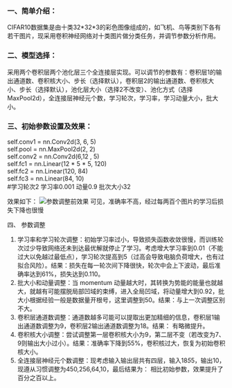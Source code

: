 ### 一、简单介绍：
CIFAR10数据集是由十类32\*32*3的彩色图像组成的，如飞机、鸟等类别下各有若干图片，现采用卷积神经网络对十类图片做分类任务，并调节参数分析作用。
### 二、模型选择：
采用两个卷积层两个池化层三个全连接层实现。可以调节的参数有：卷积层1的输出通道数、卷积核大小、步长（选择默认），卷积层2的输出通道数、卷积核大小、步长（选择默认），池化层大小（选择2不改变）、池化方式（选择MaxPool2d），全连接层神经元个数，学习轮次，学习率，学习动量大小，批大小。
### 三、初始参数设置及效果：
self.conv1 = nn.Conv2d(3, 6, 5)  
self.pool = nn.MaxPool2d(2, 2)  
self.conv2 = nn.Conv2d(6,12 , 5)  
self.fc1 = nn.Linear(12 * 5 * 5, 120)  
self.fc2 = nn.Linear(120, 84)  
self.fc3 = nn.Linear(84, 10)  
#学习轮次2 学习率0.001 动量0.9 批次大小32  

效果如下： ![参数调整前效果](https://github.com/ZhouZhongZeWHU/CIFAR10/beforeResult.png)
可见，准确率不高，经过每两百个图片的学习后损失下降也很慢

四、	参数调整
1.	学习率和学习轮次调整：初始学习率过小，导致损失函数收敛很慢，而训练轮次过少导致网络还未到达最优解就停止了学习。考虑增大学习率到0.01（不能过大以免越过最低点），学习轮次提高到5（过高会导致电脑负荷增大，也有过拟合风险）。结果：损失在每一轮次间下降很快，轮次中会上下波动，最后准确率达到61%，损失达到0.110。
2.	批大小和动量调整：当 momentum 动量越大时，其转换为势能的能量也就越大，就越有可能摆脱局部凹域的束缚，进入全局凹域，将动量增大到0.92，批大小根据经验一般是数据量开根号，这里调整到50。结果：与上一次调整区别不大。
3.	卷积层通道数调整：通道数越多可能可以提取出更加精细的信息，卷积层1输出通道数调整为9，卷积层2输出通道数调整为18。结果： 有略微提升。
4.	卷积核大小调整：尝试调整第一层卷积核大小为9，第二层不变（若改变为7、9则输出大小过小）。结果：准确率下降到55%，卷积核过大，恢复为初始卷积核大小。
5.	全连接层神经元个数调整：现考虑输入输出层共有四层，输入18*5*5，输出10，现遵从习惯调整为450,256,64,10，最后结果为： 相比初始参数，效果提升了百分之百以上。

